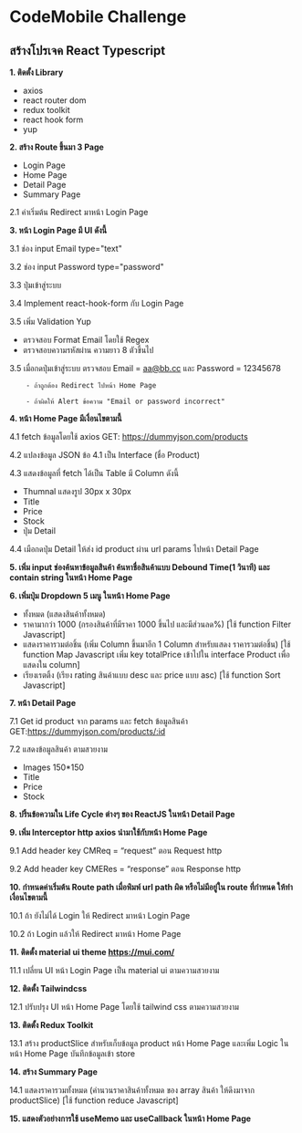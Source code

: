 # CodeMobile Challenge

## สร้างโปรเจค React Typescript
<b>1. ติดตั้ง Library</b>
  - axios
  - react router dom
  - redux toolkit
  - react hook form
  - yup

<b>2. สร้าง Route ขึ้นมา 3 Page</b>
 - Login Page
 - Home Page
 - Detail Page
 - Summary Page

2.1 ค่าเริ่มต้น Redirect มาหน้า Login Page

<b>3. หน้า Login Page มี UI ดังนี้</b>

3.1 ช่อง input Email type="text"

3.2 ช่อง input Password type="password"

3.3 ปุ่มเข้าสู่ระบบ

3.4 Implement react-hook-form กับ Login Page

3.5 เพิ่ม Validation Yup

- ตรวจสอบ Format Email โดยใช้ Regex
- ตรวจสอบความรหัสผ่าน ความยาว 8 ตัวขึ้นไป
  
3.5 เมื่อกดปุ่มเข้าสู่ระบบ ตรวจสอบ Email = aa@bb.cc และ Password = 12345678 

        - ถ้าถูกต้อง Redirect ไปหน้า Home Page
         
        - ถ้าผิดให้ Alert ข้อความ "Email or password incorrect"

<b>4. หน้า Home Page มีเงื่อนไขตามนี้</b>

4.1 fetch ข้อมูลโดยใช้ axios GET: https://dummyjson.com/products

4.2 แปลงข้อมูล JSON ข้อ 4.1 เป็น Interface (ชื่อ Product) 

4.3 แสดงข้อมูลที่ fetch ได้เป็น Table มี Column ดังนี้
  - Thumnal แสดงรูป 30px x 30px
  - Title
  - Price
  - Stock
  - ปุ่ม Detail

4.4 เมือกดปุ่ม Detail ให้ส่ง id product ผ่าน url params ไปหน้า Detail Page
 
<b>5. เพิ่ม input ช่องค้นหาข้อมูลสินค้า ค้นหาชื่อสินค้าแบบ Debound Time(1 วินาที) และ contain string ในหน้า Home Page</b>

<b>6. เพิ่มปุ่ม Dropdown 5 เมนู ในหน้า Home Page</b>
  - ทั้งหมด (แสดงสินค้าทั้งหมด)
  - ราคามากว่า 1000 (กรองสินค้าที่มีราคา 1000 ขึ้นไป และมีส่วนลด%) [ใช้ function Filter Javascript]
  - แสดงราคารวมต่อชิ้น (เพิ่ม Column ขึ้นมาอีก 1 Column สำหรับแสดง ราคารวมต่อชิ้น) [ใช้ function Map Javascript เพิ่ม key totalPrice เข้าไปใน interface Product เพื่อแสดงใน column]
  - เรียงเรตติ้ง (เรียง rating สินค้าแบบ desc และ price แบบ asc)  [ใช้  function Sort Javascript]
 
<b>7. หน้า Detail Page</b>

7.1 Get id product จาก params และ fetch ข้อมูลสินค้า GET:https://dummyjson.com/products/:id   

7.2 แสดงข้อมูลสินค้า ตามสวยงาม
  - Images 150*150
  - Title
  - Price
  - Stock
  
<b>8. ปริ้นข้อความใน Life Cycle ต่างๆ ของ ReactJS ในหน้า Detail Page </b>

<b>9. เพิ่ม Interceptor http axios นำมาใช้กับหน้า Home Page</b>

9.1 Add header key CMReq = “request” ตอน Request http

9.2 Add header key CMERes = “response” ตอน Response http


<b>10. กำหนดค่าเริ่มต้น Route path เมื่อพิมพ์ url path ผิด หรือไม่มีอยู่ใน route ที่กำหนด ให้ทำเงื่อนไขตามนี้</b>

10.1 ถ้า ยังไม่ได้ Login ให้ Redirect มาหน้า Login Page

10.2 ถ้า Login แล้วให้ Redirect มาหน้า Home Page


<b>11. ติดตั้ง material ui theme https://mui.com/</b>

11.1 เปลี่ยน UI หน้า Login Page เป็น material ui ตามความสวยงาม


<b>12. ติดตั้ง Tailwindcss </b>

12.1 ปรับปรุง UI หน้า Home Page โดยใช้ tailwind css ตามความสวยงาม


<b>13. ติดตั้ง Redux Toolkit </b>

13.1 สร้าง productSlice สำหรับเก็บข้อมูล product หน้า Home Page และเพิ่ม Logic ในหน้า Home Page บันทึกข้อมูลเข้า store


<b>14. สร้าง Summary Page </b>

14.1 แสดงราคารวมทั้งหมด (คำนวนราคาสินค้าทั้งหมด ของ array สินค้า ให้ดึงมาจาก productSlice) [ใช้ function reduce Javascript]


<b>15. แสดงตัวอย่างการใช้ useMemo และ useCallback ในหน้า Home Page</b>
 
